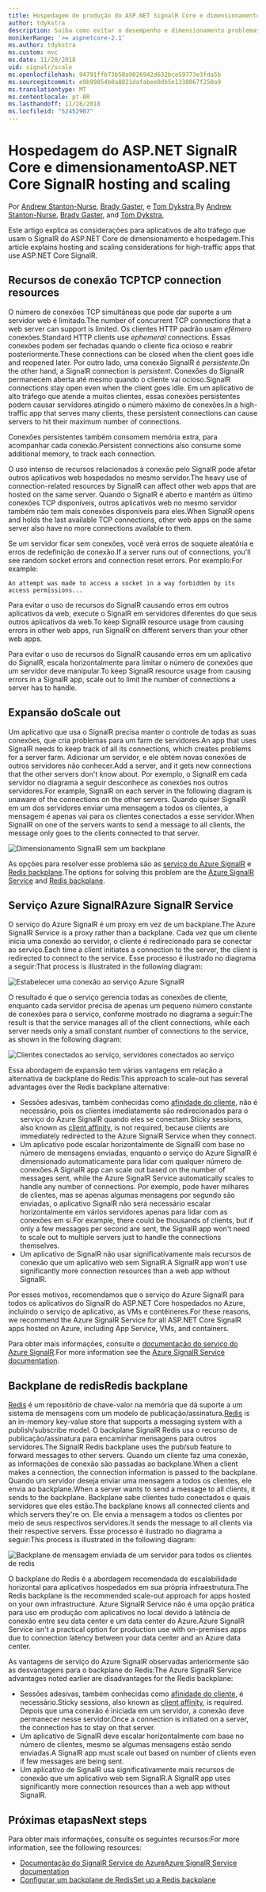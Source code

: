 ```yaml
---
title: Hospedagem de produção do ASP.NET SignalR Core e dimensionamento
author: tdykstra
description: Saiba como evitar o desempenho e dimensionamento problemas em aplicativos que usam o SignalR do ASP.NET Core.
monikerRange: '>= aspnetcore-2.1'
ms.author: tdykstra
ms.custom: mvc
ms.date: 11/28/2018
uid: signalr/scale
ms.openlocfilehash: 94791ffb73b58a9026942d632bce59773e3fda5b
ms.sourcegitcommit: e9b99854b0a8021dafabee0db5e1338067f250a9
ms.translationtype: MT
ms.contentlocale: pt-BR
ms.lasthandoff: 11/28/2018
ms.locfileid: "52452907"
---
```

# <a name="aspnet-core-signalr-hosting-and-scaling"></a><span data-ttu-id="b871a-103">Hospedagem do ASP.NET SignalR Core e dimensionamento</span><span class="sxs-lookup"><span data-stu-id="b871a-103">ASP.NET Core SignalR hosting and scaling</span></span>

<span data-ttu-id="b871a-104">Por [Andrew Stanton-Nurse](https://twitter.com/anurse), [Brady Gaster](https://twitter.com/bradygaster), e [Tom Dykstra](https://github.com/tdykstra),</span><span class="sxs-lookup"><span data-stu-id="b871a-104">By [Andrew Stanton-Nurse](https://twitter.com/anurse), [Brady Gaster](https://twitter.com/bradygaster), and [Tom Dykstra](https://github.com/tdykstra),</span></span>

<span data-ttu-id="b871a-105">Este artigo explica as considerações para aplicativos de alto tráfego que usam o SignalR do ASP.NET Core de dimensionamento e hospedagem.</span><span class="sxs-lookup"><span data-stu-id="b871a-105">This article explains hosting and scaling considerations for high-traffic apps that use ASP.NET Core SignalR.</span></span>

## <a name="tcp-connection-resources"></a><span data-ttu-id="b871a-106">Recursos de conexão TCP</span><span class="sxs-lookup"><span data-stu-id="b871a-106">TCP connection resources</span></span>

<span data-ttu-id="b871a-107">O número de conexões TCP simultâneas que pode dar suporte a um servidor web é limitado.</span><span class="sxs-lookup"><span data-stu-id="b871a-107">The number of concurrent TCP connections that a web server can support is limited.</span></span> <span data-ttu-id="b871a-108">Os clientes HTTP padrão usam *efêmero* conexões.</span><span class="sxs-lookup"><span data-stu-id="b871a-108">Standard HTTP clients use *ephemeral* connections.</span></span> <span data-ttu-id="b871a-109">Essas conexões podem ser fechadas quando o cliente fica ocioso e reabrir posteriormente.</span><span class="sxs-lookup"><span data-stu-id="b871a-109">These connections can be closed when the client goes idle and reopened later.</span></span> <span data-ttu-id="b871a-110">Por outro lado, uma conexão SignalR é *persistente*.</span><span class="sxs-lookup"><span data-stu-id="b871a-110">On the other hand, a SignalR connection is *persistent*.</span></span> <span data-ttu-id="b871a-111">Conexões do SignalR permanecem aberta até mesmo quando o cliente vai ocioso.</span><span class="sxs-lookup"><span data-stu-id="b871a-111">SignalR connections stay open even when the client goes idle.</span></span> <span data-ttu-id="b871a-112">Em um aplicativo de alto tráfego que atende a muitos clientes, essas conexões persistentes podem causar servidores atingido o número máximo de conexões.</span><span class="sxs-lookup"><span data-stu-id="b871a-112">In a high-traffic app that serves many clients, these persistent connections can cause servers to hit their maximum number of connections.</span></span>

<span data-ttu-id="b871a-113">Conexões persistentes também consomem memória extra, para acompanhar cada conexão.</span><span class="sxs-lookup"><span data-stu-id="b871a-113">Persistent connections also consume some additional memory, to track each connection.</span></span>

<span data-ttu-id="b871a-114">O uso intenso de recursos relacionados à conexão pelo SignalR pode afetar outros aplicativos web hospedados no mesmo servidor.</span><span class="sxs-lookup"><span data-stu-id="b871a-114">The heavy use of connection-related resources by SignalR can affect other web apps that are hosted on the same server.</span></span> <span data-ttu-id="b871a-115">Quando o SignalR é aberto e mantém as último conexões TCP disponíveis, outros aplicativos web no mesmo servidor também não tem mais conexões disponíveis para eles.</span><span class="sxs-lookup"><span data-stu-id="b871a-115">When SignalR opens and holds the last available TCP connections, other web apps on the same server also have no more connections available to them.</span></span>

<span data-ttu-id="b871a-116">Se um servidor ficar sem conexões, você verá erros de soquete aleatória e erros de redefinição de conexão.</span><span class="sxs-lookup"><span data-stu-id="b871a-116">If a server runs out of connections, you'll see random socket errors and connection reset errors.</span></span> <span data-ttu-id="b871a-117">Por exemplo:</span><span class="sxs-lookup"><span data-stu-id="b871a-117">For example:</span></span>

```
An attempt was made to access a socket in a way forbidden by its access permissions...
```

<span data-ttu-id="b871a-118">Para evitar o uso de recursos do SignalR causando erros em outros aplicativos da web, execute o SignalR em servidores diferentes do que seus outros aplicativos da web.</span><span class="sxs-lookup"><span data-stu-id="b871a-118">To keep SignalR resource usage from causing errors in other web apps, run SignalR on different servers than your other web apps.</span></span>

<span data-ttu-id="b871a-119">Para evitar o uso de recursos do SignalR causando erros em um aplicativo do SignalR, escala horizontalmente para limitar o número de conexões que um servidor deve manipular.</span><span class="sxs-lookup"><span data-stu-id="b871a-119">To keep SignalR resource usage from causing errors in a SignalR app, scale out to limit the number of connections a server has to handle.</span></span>

## <a name="scale-out"></a><span data-ttu-id="b871a-120">Expansão do</span><span class="sxs-lookup"><span data-stu-id="b871a-120">Scale out</span></span>

<span data-ttu-id="b871a-121">Um aplicativo que usa o SignalR precisa manter o controle de todas as suas conexões, que cria problemas para um farm de servidores.</span><span class="sxs-lookup"><span data-stu-id="b871a-121">An app that uses SignalR needs to keep track of all its connections, which creates problems for a server farm.</span></span> <span data-ttu-id="b871a-122">Adicionar um servidor, e ele obtém novas conexões de outros servidores não conhecer.</span><span class="sxs-lookup"><span data-stu-id="b871a-122">Add a server, and it gets new connections that the other servers don't know about.</span></span> <span data-ttu-id="b871a-123">Por exemplo, o SignalR em cada servidor no diagrama a seguir desconhece as conexões nos outros servidores.</span><span class="sxs-lookup"><span data-stu-id="b871a-123">For example, SignalR on each server in the following diagram is unaware of the connections on the other servers.</span></span> <span data-ttu-id="b871a-124">Quando quiser SignalR em um dos servidores enviar uma mensagem a todos os clientes, a mensagem é apenas vai para os clientes conectados a esse servidor.</span><span class="sxs-lookup"><span data-stu-id="b871a-124">When SignalR on one of the servers wants to send a message to all clients, the message only goes to the clients connected to that server.</span></span>

![Dimensionamento SignalR sem um backplane](scale/_static/scale-no-backplane.png)

<span data-ttu-id="b871a-126">As opções para resolver esse problema são as [serviço do Azure SignalR](#azure-signalr-service) e [Redis backplane](#redis-backplane).</span><span class="sxs-lookup"><span data-stu-id="b871a-126">The options for solving this problem are the [Azure SignalR Service](#azure-signalr-service) and [Redis backplane](#redis-backplane).</span></span>

## <a name="azure-signalr-service"></a><span data-ttu-id="b871a-127">Serviço Azure SignalR</span><span class="sxs-lookup"><span data-stu-id="b871a-127">Azure SignalR Service</span></span>

<span data-ttu-id="b871a-128">O serviço do Azure SignalR é um proxy em vez de um backplane.</span><span class="sxs-lookup"><span data-stu-id="b871a-128">The Azure SignalR Service is a proxy rather than a backplane.</span></span> <span data-ttu-id="b871a-129">Cada vez que um cliente inicia uma conexão ao servidor, o cliente é redirecionado para se conectar ao serviço.</span><span class="sxs-lookup"><span data-stu-id="b871a-129">Each time a client initiates a connection to the server, the client is redirected to connect to the service.</span></span> <span data-ttu-id="b871a-130">Esse processo é ilustrado no diagrama a seguir:</span><span class="sxs-lookup"><span data-stu-id="b871a-130">That process is illustrated in the following diagram:</span></span>

![Estabelecer uma conexão ao serviço Azure SignalR](scale/_static/azure-signalr-service-one-connection.png)

<span data-ttu-id="b871a-132">O resultado é que o serviço gerencia todas as conexões de cliente, enquanto cada servidor precisa de apenas um pequeno número constante de conexões para o serviço, conforme mostrado no diagrama a seguir:</span><span class="sxs-lookup"><span data-stu-id="b871a-132">The result is that the service manages all of the client connections, while each server needs only a small constant number of connections to the service, as shown in the following diagram:</span></span>

![Clientes conectados ao serviço, servidores conectados ao serviço](scale/_static/azure-signalr-service-multiple-connections.png)

<span data-ttu-id="b871a-134">Essa abordagem de expansão tem várias vantagens em relação a alternativa de backplane do Redis:</span><span class="sxs-lookup"><span data-stu-id="b871a-134">This approach to scale-out has several advantages over the Redis backplane alternative:</span></span>

* <span data-ttu-id="b871a-135">Sessões adesivas, também conhecidas como [afinidade do cliente](/iis/extensions/configuring-application-request-routing-arr/http-load-balancing-using-application-request-routing#step-3---configure-client-affinity), não é necessário, pois os clientes imediatamente são redirecionados para o serviço do Azure SignalR quando eles se conectam.</span><span class="sxs-lookup"><span data-stu-id="b871a-135">Sticky sessions, also known as [client affinity](/iis/extensions/configuring-application-request-routing-arr/http-load-balancing-using-application-request-routing#step-3---configure-client-affinity), is not required, because clients are immediately redirected to the Azure SignalR Service when they connect.</span></span>
* <span data-ttu-id="b871a-136">Um aplicativo pode escalar horizontalmente de SignalR com base no número de mensagens enviadas, enquanto o serviço do Azure SignalR é dimensionado automaticamente para lidar com qualquer número de conexões.</span><span class="sxs-lookup"><span data-stu-id="b871a-136">A SignalR app can scale out based on the number of messages sent, while the Azure SignalR Service automatically scales to handle any number of connections.</span></span> <span data-ttu-id="b871a-137">Por exemplo, pode haver milhares de clientes, mas se apenas algumas mensagens por segundo são enviadas, o aplicativo SignalR não será necessário escalar horizontalmente em vários servidores apenas para lidar com as conexões em si.</span><span class="sxs-lookup"><span data-stu-id="b871a-137">For example, there could be thousands of clients, but if only a few messages per second are sent, the SignalR app won't need to scale out to multiple servers just to handle the connections themselves.</span></span>
* <span data-ttu-id="b871a-138">Um aplicativo de SignalR não usar significativamente mais recursos de conexão que um aplicativo web sem SignalR.</span><span class="sxs-lookup"><span data-stu-id="b871a-138">A SignalR app won't use significantly more connection resources than a web app without SignalR.</span></span>

<span data-ttu-id="b871a-139">Por esses motivos, recomendamos que o serviço do Azure SignalR para todos os aplicativos do SignalR do ASP.NET Core hospedados no Azure, incluindo o serviço de aplicativo, as VMs e contêineres.</span><span class="sxs-lookup"><span data-stu-id="b871a-139">For these reasons, we recommend the Azure SignalR Service for all ASP.NET Core SignalR apps hosted on Azure, including App Service, VMs, and containers.</span></span>

<span data-ttu-id="b871a-140">Para obter mais informações, consulte o [documentação do serviço do Azure SignalR](/azure/azure-signalr/signalr-overview).</span><span class="sxs-lookup"><span data-stu-id="b871a-140">For more information see the [Azure SignalR Service documentation](/azure/azure-signalr/signalr-overview).</span></span>

## <a name="redis-backplane"></a><span data-ttu-id="b871a-141">Backplane de redis</span><span class="sxs-lookup"><span data-stu-id="b871a-141">Redis backplane</span></span>

<span data-ttu-id="b871a-142">[Redis](https://redis.io/) é um repositório de chave-valor na memória que dá suporte a um sistema de mensagens com um modelo de publicação/assinatura.</span><span class="sxs-lookup"><span data-stu-id="b871a-142">[Redis](https://redis.io/) is an in-memory key-value store that supports a messaging system with a publish/subscribe model.</span></span> <span data-ttu-id="b871a-143">O backplane SignalR Redis usa o recurso de publicação/assinatura para encaminhar mensagens para outros servidores.</span><span class="sxs-lookup"><span data-stu-id="b871a-143">The SignalR Redis backplane uses the pub/sub feature to forward messages to other servers.</span></span> <span data-ttu-id="b871a-144">Quando um cliente faz uma conexão, as informações de conexão são passadas ao backplane.</span><span class="sxs-lookup"><span data-stu-id="b871a-144">When a client makes a connection, the connection information is passed to the backplane.</span></span> <span data-ttu-id="b871a-145">Quando um servidor deseja enviar uma mensagem a todos os clientes, ele envia ao backplane.</span><span class="sxs-lookup"><span data-stu-id="b871a-145">When a server wants to send a message to all clients, it sends to the backplane.</span></span> <span data-ttu-id="b871a-146">Backplane sabe clientes tudo conectados e quais servidores que eles estão.</span><span class="sxs-lookup"><span data-stu-id="b871a-146">The backplane knows all connected clients and which servers they're on.</span></span> <span data-ttu-id="b871a-147">Ele envia a mensagem a todos os clientes por meio de seus respectivos servidores.</span><span class="sxs-lookup"><span data-stu-id="b871a-147">It sends the message to all clients via their respective servers.</span></span> <span data-ttu-id="b871a-148">Esse processo é ilustrado no diagrama a seguir:</span><span class="sxs-lookup"><span data-stu-id="b871a-148">This process is illustrated in the following diagram:</span></span>

![Backplane de mensagem enviada de um servidor para todos os clientes de redis](scale/_static/redis-backplane.png)

<span data-ttu-id="b871a-150">O backplane do Redis é a abordagem recomendada de escalabilidade horizontal para aplicativos hospedados em sua própria infraestrutura.</span><span class="sxs-lookup"><span data-stu-id="b871a-150">The Redis backplane is the recommended scale-out approach for apps hosted on your own infrastructure.</span></span> <span data-ttu-id="b871a-151">Azure SignalR Service não é uma opção prática para uso em produção com aplicativos no local devido à latência de conexão entre seu data center e um data center do Azure.</span><span class="sxs-lookup"><span data-stu-id="b871a-151">Azure SignalR Service isn't a practical option for production use with on-premises apps due to connection latency between your data center and an Azure data center.</span></span>

<span data-ttu-id="b871a-152">As vantagens de serviço do Azure SignalR observadas anteriormente são as desvantagens para o backplane do Redis:</span><span class="sxs-lookup"><span data-stu-id="b871a-152">The Azure SignalR Service advantages noted earlier are disadvantages for the Redis backplane:</span></span>

* <span data-ttu-id="b871a-153">Sessões adesivas, também conhecidas como [afinidade do cliente](/iis/extensions/configuring-application-request-routing-arr/http-load-balancing-using-application-request-routing#step-3---configure-client-affinity), é necessário.</span><span class="sxs-lookup"><span data-stu-id="b871a-153">Sticky sessions, also known as [client affinity](/iis/extensions/configuring-application-request-routing-arr/http-load-balancing-using-application-request-routing#step-3---configure-client-affinity), is required.</span></span> <span data-ttu-id="b871a-154">Depois que uma conexão é iniciada em um servidor, a conexão deve permanecer nesse servidor.</span><span class="sxs-lookup"><span data-stu-id="b871a-154">Once a connection is initiated on a server, the connection has to stay on that server.</span></span>
* <span data-ttu-id="b871a-155">Um aplicativo de SignalR deve escalar horizontalmente com base no número de clientes, mesmo se algumas mensagens estão sendo enviadas.</span><span class="sxs-lookup"><span data-stu-id="b871a-155">A SignalR app must scale out based on number of clients even if few messages are being sent.</span></span>
* <span data-ttu-id="b871a-156">Um aplicativo de SignalR usa significativamente mais recursos de conexão que um aplicativo web sem SignalR.</span><span class="sxs-lookup"><span data-stu-id="b871a-156">A SignalR app uses significantly more connection resources than a web app without SignalR.</span></span>

## <a name="next-steps"></a><span data-ttu-id="b871a-157">Próximas etapas</span><span class="sxs-lookup"><span data-stu-id="b871a-157">Next steps</span></span>

<span data-ttu-id="b871a-158">Para obter mais informações, consulte os seguintes recursos:</span><span class="sxs-lookup"><span data-stu-id="b871a-158">For more information, see the following resources:</span></span>

* [<span data-ttu-id="b871a-159">Documentação do SignalR Service do Azure</span><span class="sxs-lookup"><span data-stu-id="b871a-159">Azure SignalR Service documentation</span></span>](/azure/azure-signalr/signalr-overview)
* [<span data-ttu-id="b871a-160">Configurar um backplane de Redis</span><span class="sxs-lookup"><span data-stu-id="b871a-160">Set up a Redis backplane</span></span>](xref:signalr/redis-backplane)
